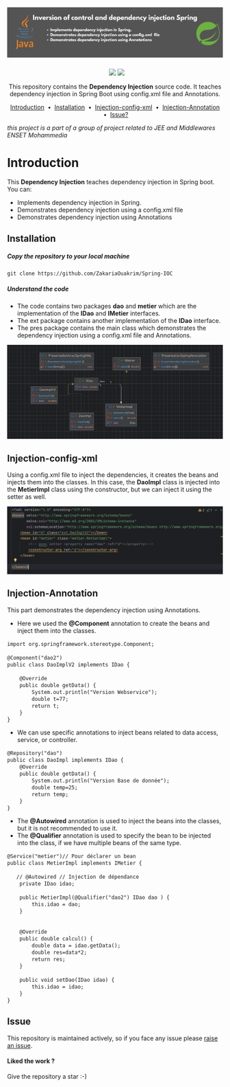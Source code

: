 <h1 align="center">
  <a href="https://github.com/ZakariaOuakrim/Spring-IOC">
    <img src="https://raw.githubusercontent.com/ZakariaOuakrim/Spring-IOC/master/src/main/resources/images/1.png" >
  </a>
</h1>
<p align="center">
&nbsp <a target="_blank" href="https://www.linkedin.com/in/zakariaouakz/"><img height="20" src="https://img.shields.io/badge/LinkedIn-0077B5?style=for-the-badge&logo=linkedin&logoColor=white" /></a>
<a href="https://mail.google.com/mail/?view=cm&to=ouakrimzakaria18@gmail.com" target="_blank" onclick="window.open(this.href,'_blank'); return false;">
  <img height="20" src="https://img.shields.io/badge/Gmail-D14836?style=for-the-badge&logo=gmail&logoColor=white" />
</a>

</p>
<p align="center">
  This repository contains the <strong>Dependency Injection</strong> source code.
   It teaches dependency injection in Spring Boot using config.xml file and Annotations.
</p>

<p align="center">
<a href="#introduction">Introduction</a> &nbsp;&bull;&nbsp;
<a href="#installation">Installation</a> &nbsp;&bull;&nbsp;
<a href="#Injection-config-xml">Injection-config-xml</a> &nbsp;&bull;&nbsp;
<a href="#Injection-Annotation">Injection-Annotation</a> &nbsp;&bull;&nbsp;
<a href="#issue">Issue?</a>
</p>

<i>this project is a part of a group of project related to JEE and Middlewares ENSET Mohammedia</i>
# Introduction
This <b>Dependency Injection</b> teaches dependency injection in Spring boot. You can:

- Implements dependency injection in Spring.
- Demonstrates dependency injection using a config.xml file
- Demonstrates dependency injection using Annotations

## Installation
##### Copy the repository to your local machine
```
git clone https://github.com/ZakariaOuakrim/Spring-IOC
```
##### Understand the code 
- The code contains two packages <b>dao</b> and <b>metier</b> which are the implementation of the <b>IDao</b> and <b>IMetier</b> interfaces.
- The ext package contains another implementation of the <b>IDao</b> interface.
- The pres package contains the main class which demonstrates the dependency injection using a config.xml file and Annotations.

<img src="https://raw.githubusercontent.com/ZakariaOuakrim/Spring-IOC/master/src/main/resources/images/2.png" />

## Injection-config-xml
Using a config.xml file to inject the dependencies, it creates the beans and injects them into the classes.
In this case, the <b>DaoImpl</b> class is injected into the <b>MetierImpl</b> class using the constructor, but we can inject it using the setter as well.

<img src="https://raw.githubusercontent.com/ZakariaOuakrim/Spring-IOC/master/src/main/resources/images/3.png" />


## Injection-Annotation

This part demonstrates the dependency injection using Annotations.
- Here we used the <b>@Component</b> annotation to create the beans and inject them into the classes.
```
import org.springframework.stereotype.Component;

@Component("dao2")
public class DaoImplV2 implements IDao {

    @Override
    public double getData() {
        System.out.println("Version Webservice");
        double t=77;
        return t;
    }
}
```
- We can use specific annotations to inject beans related to data access, service, or controller.

```
@Repository("dao")
public class DaoImpl implements IDao {
    @Override
    public double getData() {
        System.out.println("Version Base de donnée");
        double temp=25;
        return temp;
    }
}
```
- The <b>@Autowired</b> annotation is used to inject the beans into the classes, but it is not recommended to use it.
- The <b>@Qualifier</b> annotation is used to specify the bean to be injected into the class, if we have multiple beans of the same type.
```
@Service("metier")// Pour déclarer un bean
public class MetierImpl implements IMetier {

   // @Autowired // Injection de dépendance
    private IDao idao;

    public MetierImpl(@Qualifier("dao2") IDao dao ) {
        this.idao = dao;
    }


    @Override
    public double calcul() {
        double data = idao.getData();
        double res=data*2;
        return res;
    }

    public void setDao(IDao idao) {
        this.idao = idao;
    }
}
```


## Issue
This repository is maintained actively, so if you face any issue please <a href="https://github.com/ZakariaOuakrim/Spring-IOC/issues/new">raise an issue</a>.

<h4>Liked the work ?</h4>
Give the repository a star :-)